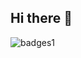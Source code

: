 ## Hi there 👋

<!--
**dlwlrma-zhien/dlwlrma-zhien** is a ✨ _special_ ✨ repository because its `README.md` (this file) appears on your GitHub profile.

Here are some ideas to get you started:

- 🔭 I’m currently working on ...
- 🌱 I’m currently learning ...
- 👯 I’m looking to collaborate on ...
- 🤔 I’m looking for help with ...
- 💬 Ask me about ...
- 📫 How to reach me: ...
- 😄 Pronouns: ...
- ⚡ Fun fact: ...
-->
![badges1](https://dev-to-uploads.s3.amazonaws.com/uploads/articles/6n8fc8zw8pawxveffitx.png)

